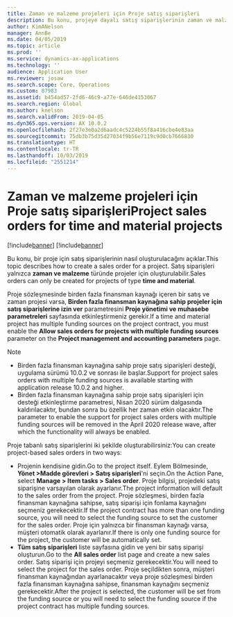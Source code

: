 ```yaml
---
title: Zaman ve malzeme projeleri için Proje satış siparişleri
description: Bu konu, projeye dayalı satış siparişlerinin zaman ve malzeme projeleri için nasıl oluşturulacağını açıklar.
author: KimANelson
manager: AnnBe
ms.date: 04/05/2019
ms.topic: article
ms.prod: ''
ms.service: dynamics-ax-applications
ms.technology: ''
audience: Application User
ms.reviewer: josaw
ms.search.scope: Core, Operations
ms.custom: 87983
ms.assetid: b454ad57-2fd6-46c9-a77e-646de4153067
ms.search.region: Global
ms.author: knelson
ms.search.validFrom: 2019-04-05
ms.dyn365.ops.version: AX 10.0.2
ms.openlocfilehash: 2f27e3e0a2d6aadc4c5224b55f8a416cbe4e83aa
ms.sourcegitcommit: 75db3b75d35d27034f9b56e7119c9d0cb7666830
ms.translationtype: HT
ms.contentlocale: tr-TR
ms.lasthandoff: 10/03/2019
ms.locfileid: "2551214"
---
```

# <a name="project-sales-orders-for-time-and-material-projects"></a><span data-ttu-id="9f4c8-103">Zaman ve malzeme projeleri için Proje satış siparişleri</span><span class="sxs-lookup"><span data-stu-id="9f4c8-103">Project sales orders for time and material projects</span></span>

[!include[banner](../includes/banner.md)]
[!include[banner](../includes/preview-banner.md)]

<span data-ttu-id="9f4c8-104">Bu konu, bir proje için satış siparişlerinin nasıl oluşturulacağını açıklar.</span><span class="sxs-lookup"><span data-stu-id="9f4c8-104">This topic describes how to create a sales order for a project.</span></span> <span data-ttu-id="9f4c8-105">Satış siparişleri yalnızca **zaman ve malzeme** türünde projeler için oluşturulabilir.</span><span class="sxs-lookup"><span data-stu-id="9f4c8-105">Sales orders can only be created for projects of type **time and material**.</span></span>

<span data-ttu-id="9f4c8-106">Proje sözleşmesinde birden fazla finansman kaynağı içeren bir satış ve zaman projesi varsa, **Birden fazla finansman kaynağına sahip projeler için satış siparişlerine izin ver** parametresini **Proje yönetimi ve muhasebe parametreleri** sayfasında etkinleştirmeniz gerekir.</span><span class="sxs-lookup"><span data-stu-id="9f4c8-106">If a time and material project has multiple funding sources on the project contract, you must enable the **Allow sales orders for projects with multiple funding sources** parameter on the **Project management and accounting parameters** page.</span></span> 

> [!NOTE]
> - <span data-ttu-id="9f4c8-107">Birden fazla finansman kaynağına sahip proje satış siparişleri desteği, uygulama sürümü 10.0.2 ve sonrası ile başlar.</span><span class="sxs-lookup"><span data-stu-id="9f4c8-107">Support for project sales orders with multiple funding sources is available starting with application release 10.0.2 and higher.</span></span>
> - <span data-ttu-id="9f4c8-108">Birden fazla finansman kaynağına sahip proje satış siparişleri için desteği etkinleştirme parametresi, Nisan 2020 sürüm dalgasında kaldırılacaktır, bundan sonra bu özellik her zaman etkin olacaktır.</span><span class="sxs-lookup"><span data-stu-id="9f4c8-108">The parameter to enable the support for project sales orders with multiple funding sources will be removed in the April 2020 release wave, after which the functionality will always be enabled.</span></span>

<span data-ttu-id="9f4c8-109">Proje tabanlı satış siparişlerini iki şekilde oluşturabilirsiniz:</span><span class="sxs-lookup"><span data-stu-id="9f4c8-109">You can create project-based sales orders in two ways:</span></span>

- <span data-ttu-id="9f4c8-110">Projenin kendisine gidin.</span><span class="sxs-lookup"><span data-stu-id="9f4c8-110">Go to the project itself.</span></span> <span data-ttu-id="9f4c8-111">Eylem Bölmesinde, **Yönet >Madde görevleri > Satış siparişleri**'ni seçin.</span><span class="sxs-lookup"><span data-stu-id="9f4c8-111">On the Action Pane, select **Manage > Item tasks > Sales order**.</span></span> <span data-ttu-id="9f4c8-112">Proje bilgisi, projedeki satış siparişine varsayılan olarak ayarlanır.</span><span class="sxs-lookup"><span data-stu-id="9f4c8-112">The project information will default to the sales order from the project.</span></span> <span data-ttu-id="9f4c8-113">Proje sözleşmesi, birden fazla finansman kaynağına sahipse, satış siparişi için fonlama kaynağını seçmeniz gerekecektir.</span><span class="sxs-lookup"><span data-stu-id="9f4c8-113">If the project contract has more than one funding source, you will need to select the funding source to set the customer for the sales order.</span></span> <span data-ttu-id="9f4c8-114">Proje için yalnızca bir finansman kaynağı varsa, müşteri otomatik olarak ayarlanır.</span><span class="sxs-lookup"><span data-stu-id="9f4c8-114">If there is only one funding source for the project, the customer will be automatically set.</span></span>
- <span data-ttu-id="9f4c8-115">**Tüm satış siparişleri** liste sayfasına gidin ve yeni bir satış siparişi oluşturun.</span><span class="sxs-lookup"><span data-stu-id="9f4c8-115">Go to the **All sales order** list page and create a new sales order.</span></span> <span data-ttu-id="9f4c8-116">Satış siparişi için projeyi seçmeniz gerekecektir.</span><span class="sxs-lookup"><span data-stu-id="9f4c8-116">You will need to select the project for the sales order.</span></span> <span data-ttu-id="9f4c8-117">Proje seçildikten sonra, müşteri finansman kaynağından ayarlanacaktır veya proje sözleşmesi birden fazla finansman kaynağına sahipse, finansman kaynağını seçmeniz gerekecektir.</span><span class="sxs-lookup"><span data-stu-id="9f4c8-117">After the project is selected, the customer will be set from the funding source or you will need to select the funding source if the project contract has multiple funding sources.</span></span>

